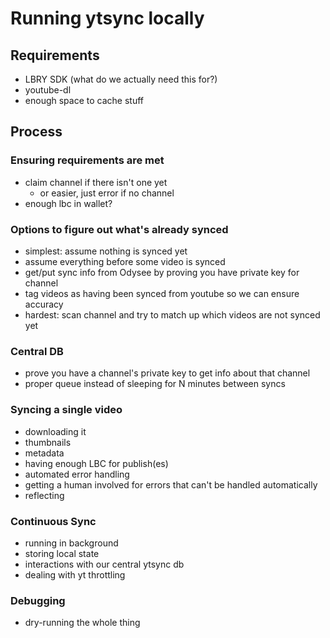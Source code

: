 # Running ytsync locally

## Requirements

- LBRY SDK (what do we actually need this for?)
- youtube-dl
- enough space to cache stuff


## Process

### Ensuring requirements are met

- claim channel if there isn't one yet
  - or easier, just error if no channel 
- enough lbc in wallet?

### Options to figure out what's already synced

- simplest: assume nothing is synced yet
- assume everything before some video is synced
- get/put sync info from Odysee by proving you have private key for channel
- tag videos as having been synced from youtube so we can ensure accuracy
- hardest: scan channel and try to match up which videos are not synced yet

### Central DB

- prove you have a channel's private key to get info about that channel
- proper queue instead of sleeping for N minutes between syncs



### Syncing a single video

- downloading it
- thumbnails
- metadata
- having enough LBC for publish(es)
- automated error handling
- getting a human involved for errors that can't be handled automatically
- reflecting

### Continuous Sync

- running in background
- storing local state
- interactions with our central ytsync db
- dealing with yt throttling


### Debugging

- dry-running the whole thing